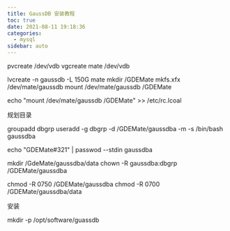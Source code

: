 ```yaml
---
title: GaussDB 安装教程
toc: true
date: 2021-08-11 19:18:36
categories:
  - mysql
sidebar: auto
---
```


pvcreate /dev/vdb
vgcreate mate /dev/vdb

lvcreate -n gaussdb -L 150G mate 
mkdir /GDEMate
mkfs.xfx /dev/mate/gaussdb
mount /dev/mate/gaussdb /GDEMate

echo "mount /dev/mate/gaussdb /GDEMate" >> /etc/rc.lcoal

规划目录

groupadd dbgrp 
useradd -g dbgrp -d /GDEMate/gaussdba -m -s /bin/bash gaussdba

echo "GDEMate#321" | passwod --stdin gaussdba

mkdir /GdeMate/gaussdba/data
chown -R gaussdba:dbgrp /GDEMate/gaussdba

chmod -R 0750 /GDEMate/gaussdba
chmod -R 0700 /GDEMate/gaussdba/data

安装

mkdir -p  /opt/software/guassdb

